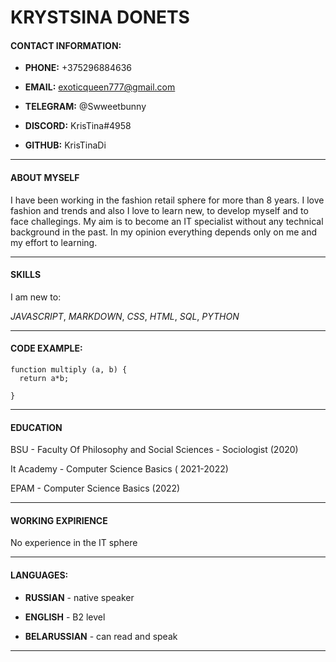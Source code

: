 # KRYSTSINA DONETS

#### CONTACT INFORMATION:

* **PHONE:** +375296884636 

* **EMAIL:** exoticqueen777@gmail.com

* **TELEGRAM:** @Swweetbunny
* **DISCORD:** KrisTina#4958
* **GITHUB:** KrisTinaDi

******

####  ABOUT MYSELF

I have been working in the fashion retail sphere for more than 8 years. I love fashion and trends and also I love to learn new, to develop myself and to face challegings. My aim is to become an IT specialist without any technical background in the past. In my opinion everything depends only on me and my effort to learning. 

*****

####  SKILLS

I am new to:

*JAVASCRIPT*, *MARKDOWN*, *CSS*, *HTML*, *SQL*, *PYTHON*

****

#### CODE EXAMPLE: 

```
function multiply (a, b) {
  return a*b;
  
}
```

****

####  EDUCATION

BSU - Faculty Of Philosophy and Social Sciences - Sociologist (2020)

It Academy - Computer Science Basics ( 2021-2022)

EPAM - Computer Science Basics (2022)

****

####  WORKING EXPIRIENCE 

No experience in the IT sphere 

*****

#### LANGUAGES:

* **RUSSIAN** - native speaker

* **ENGLISH** - B2 level

* **BELARUSSIAN** - can read and speak

*****





